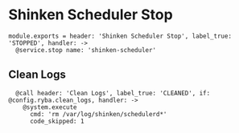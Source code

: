 
# Shinken Scheduler Stop

    module.exports = header: 'Shinken Scheduler Stop', label_true: 'STOPPED', handler: ->
      @service.stop name: 'shinken-scheduler'

## Clean Logs

      @call header: 'Clean Logs', label_true: 'CLEANED', if: @config.ryba.clean_logs, handler: ->
        @system.execute
          cmd: 'rm /var/log/shinken/schedulerd*'
          code_skipped: 1
